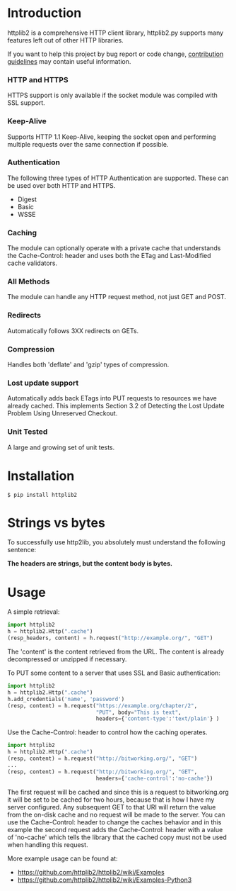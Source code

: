 Introduction
============

httplib2 is a comprehensive HTTP client library, httplib2.py supports many
features left out of other HTTP libraries.

If you want to help this project by bug report or code change, [contribution guidelines](contributing.md) may contain useful information.

### HTTP and HTTPS

HTTPS support is only available if the socket module was
compiled with SSL support.
    
### Keep-Alive

Supports HTTP 1.1 Keep-Alive, keeping the socket open and
performing multiple requests over the same connection if
possible.
    
### Authentication

The following three types of HTTP Authentication are
supported. These can be used over both HTTP and HTTPS.

* Digest
* Basic
* WSSE

### Caching

The module can optionally operate with a private cache that
understands the Cache-Control: header and uses both the ETag
and Last-Modified cache validators.
    
### All Methods

The module can handle any HTTP request method, not just GET
and POST.
    
### Redirects

Automatically follows 3XX redirects on GETs.
    
### Compression

Handles both 'deflate' and 'gzip' types of compression.
    
### Lost update support

Automatically adds back ETags into PUT requests to resources
we have already cached. This implements Section 3.2 of
Detecting the Lost Update Problem Using Unreserved Checkout.
    
### Unit Tested

A large and growing set of unit tests.


Installation
============


    $ pip install httplib2


Strings vs bytes
================

To successfully use http2lib, you absolutely must understand the following sentence:

**The headers are strings, but the content body is bytes.**


Usage
=====

A simple retrieval:

```python
import httplib2
h = httplib2.Http(".cache")
(resp_headers, content) = h.request("http://example.org/", "GET")
```

The 'content' is the content retrieved from the URL. The content
is already decompressed or unzipped if necessary.

To PUT some content to a server that uses SSL and Basic authentication:

```python
import httplib2
h = httplib2.Http(".cache")
h.add_credentials('name', 'password')
(resp, content) = h.request("https://example.org/chapter/2",
                            "PUT", body="This is text",
                            headers={'content-type':'text/plain'} )
```

Use the Cache-Control: header to control how the caching operates.

```python
import httplib2
h = httplib2.Http(".cache")
(resp, content) = h.request("http://bitworking.org/", "GET")
...
(resp, content) = h.request("http://bitworking.org/", "GET",
                            headers={'cache-control':'no-cache'})
```

The first request will be cached and since this is a request
to bitworking.org it will be set to be cached for two hours,
because that is how I have my server configured. Any subsequent
GET to that URI will return the value from the on-disk cache
and no request will be made to the server. You can use the
Cache-Control: header to change the caches behavior and in
this example the second request adds the Cache-Control:
header with a value of 'no-cache' which tells the library
that the cached copy must not be used when handling this request.

More example usage can be found at:

 * https://github.com/httplib2/httplib2/wiki/Examples
 * https://github.com/httplib2/httplib2/wiki/Examples-Python3
